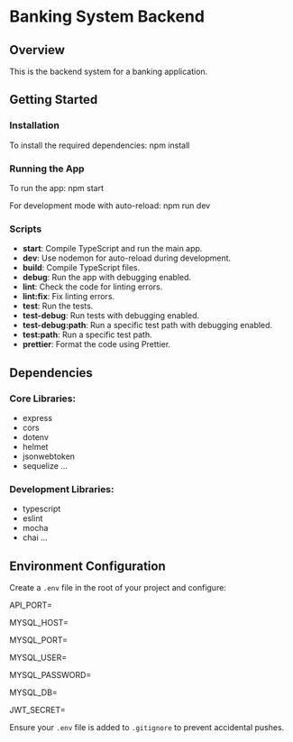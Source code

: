 # Banking System Backend

## Overview
This is the backend system for a banking application.

## Getting Started

### Installation
To install the required dependencies:
npm install

### Running the App
To run the app:
npm start

For development mode with auto-reload:
npm run dev

### Scripts
- **start**: Compile TypeScript and run the main app.
- **dev**: Use nodemon for auto-reload during development.
- **build**: Compile TypeScript files.
- **debug**: Run the app with debugging enabled.
- **lint**: Check the code for linting errors.
- **lint:fix**: Fix linting errors.
- **test**: Run the tests.
- **test-debug**: Run tests with debugging enabled.
- **test-debug:path**: Run a specific test path with debugging enabled.
- **test:path**: Run a specific test path.
- **prettier**: Format the code using Prettier.

## Dependencies

### Core Libraries:
- express
- cors
- dotenv
- helmet
- jsonwebtoken
- sequelize
... 

### Development Libraries:
- typescript
- eslint
- mocha
- chai
...

## Environment Configuration

Create a `.env` file in the root of your project and configure:

API_PORT=

MYSQL_HOST=

MYSQL_PORT=

MYSQL_USER=

MYSQL_PASSWORD=

MYSQL_DB=

JWT_SECRET=

Ensure your `.env` file is added to `.gitignore` to prevent accidental pushes.


